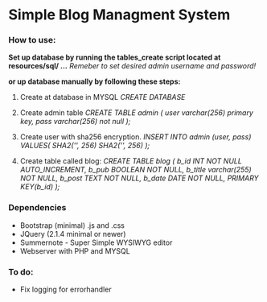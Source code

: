 # Simple Blog Managment System

### How to use:
**Set up database by running the tables_create
script located at resources/sql/ ...**
*Remeber to set desired admin username and password!*

**or up database manually by following
these steps:**

1. Create at database in MYSQL
*CREATE DATABASE <databasename>*

2. Create admin table
*CREATE TABLE admin (
    user varchar(256) primary key,
    pass varchar(256) not null
);*

3. Create user with sha256 encryption.
*INSERT INTO admin (user, pass)
    VALUES( SHA2('<username>', 256)
            SHA2('<password>', 256)
            );*

4. Create table called blog:
*CREATE TABLE blog (
    b_id    INT NOT NULL AUTO_INCREMENT,
    b_pub   BOOLEAN NOT NULL,
    b_title varchar(255) NOT NULL,
    b_post  TEXT NOT NULL,
    b_date  DATE NOT NULL,
    PRIMARY KEY(b_id)
);*

### Dependencies
- Bootstrap (minimal) .js and .css
- JQuery (2.1.4 minimal or newer)
- Summernote - Super Simple WYSIWYG editor
- Webserver with PHP and MYSQL

### To do:
- Fix logging for errorhandler
